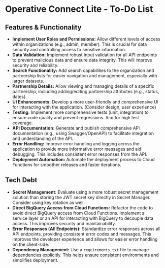 # Operative Connect Lite - To-Do List

## Features & Functionality

* **Implement User Roles and Permissions:** Allow different levels of access within organizations (e.g., admin, member). This is crucial for data security and controlling access to sensitive information.
* **Data Validation:** Implement robust input validation for all API endpoints to prevent malicious data and ensure data integrity. This will improve security and reliability.
* **Search Functionality:** Add search capabilities to the organization and partnership lists for easier navigation and management, especially with larger datasets.
* **Partnership Details:** Allow viewing and managing details of a specific partnership, including adding/editing partnership attributes (e.g., status, dates).
* **UI Enhancements:** Develop a more user-friendly and comprehensive UI for interacting with the application. (Consider design, user experience)
* **Testing:** Implement more comprehensive tests (unit, integration) to ensure code quality and prevent regressions. Aim for high test coverage.
* **API Documentation:** Generate and publish comprehensive API documentation (e.g., using Swagger/OpenAPI) to facilitate integration and understanding of the API.
* **Error Handling:** Improve error handling and logging across the application to provide more informative error messages and aid debugging. This includes consistent error responses from the API.
* **Deployment Automation:** Automate the deployment process to Cloud Functions for smoother releases and faster iterations.

## Tech Debt

* **Secret Management:** Evaluate using a more robust secret management solution than storing the JWT secret key directly in Secret Manager. Consider using key rotation as well.
* **Direct BigQuery Access from Cloud Functions:** Refactor the code to avoid direct BigQuery access from Cloud Functions. Implement a service layer or an API for interacting with BigQuery to decouple data access. This improves security and maintainability.
* **Error Responses (All Endpoints):** Standardize error responses across all API endpoints, providing consistent error codes and messages. This improves the developer experience and allows for easier error handling on the client-side.
* **Dependency Management:** Use a `requirements.txt` file to manage dependencies explicitly. This helps ensure consistent environments and simplifies deployment.